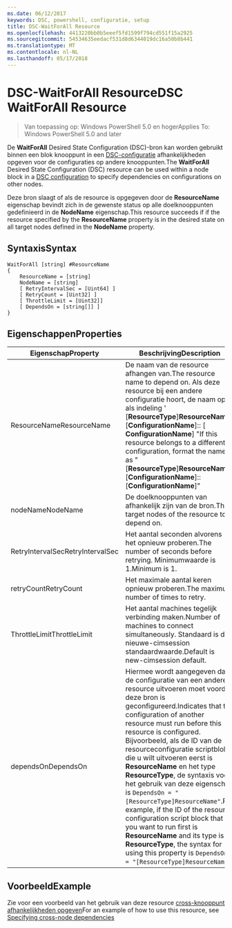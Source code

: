 ```yaml
---
ms.date: 06/12/2017
keywords: DSC, powershell, configuratie, setup
title: DSC-WaitForAll Resource
ms.openlocfilehash: 4413220bb0b5eeef5fd1599f794cd551f15a2925
ms.sourcegitcommit: 54534635eedacf531d8d6344019dc16a50b8b441
ms.translationtype: MT
ms.contentlocale: nl-NL
ms.lasthandoff: 05/17/2018
---
```

# <a name="dsc-waitforall-resource"></a><span data-ttu-id="d2f68-103">DSC-WaitForAll Resource</span><span class="sxs-lookup"><span data-stu-id="d2f68-103">DSC WaitForAll Resource</span></span>

> <span data-ttu-id="d2f68-104">Van toepassing op: Windows PowerShell 5.0 en hoger</span><span class="sxs-lookup"><span data-stu-id="d2f68-104">Applies To: Windows PowerShell 5.0 and later</span></span>

<span data-ttu-id="d2f68-105">De **WaitForAll** Desired State Configuration (DSC)-bron kan worden gebruikt binnen een blok knooppunt in een [DSC-configuratie](configurations.md) afhankelijkheden opgeven voor de configuraties op andere knooppunten.</span><span class="sxs-lookup"><span data-stu-id="d2f68-105">The **WaitForAll** Desired State Configuration (DSC) resource can be used within a node block in a [DSC configuration](configurations.md) to specify dependencies on configurations on other nodes.</span></span>

<span data-ttu-id="d2f68-106">Deze bron slaagt of als de resource is opgegeven door de **ResourceName** eigenschap bevindt zich in de gewenste status op alle doelknooppunten gedefinieerd in de **NodeName** eigenschap.</span><span class="sxs-lookup"><span data-stu-id="d2f68-106">This resource succeeds if if the resource specified by the **ResourceName** property is in the desired state on all target nodes defined in the **NodeName** property.</span></span>


## <a name="syntax"></a><span data-ttu-id="d2f68-107">Syntaxis</span><span class="sxs-lookup"><span data-stu-id="d2f68-107">Syntax</span></span>

```
WaitForAll [string] #ResourceName
{
    ResourceName = [string]
    NodeName = [string]
    [ RetryIntervalSec = [Uint64] ]
    [ RetryCount = [Uint32] ]
    [ ThrottleLimit = [Uint32]]
    [ DependsOn = [string[]] ]
}
```

## <a name="properties"></a><span data-ttu-id="d2f68-108">Eigenschappen</span><span class="sxs-lookup"><span data-stu-id="d2f68-108">Properties</span></span>

|  <span data-ttu-id="d2f68-109">Eigenschap</span><span class="sxs-lookup"><span data-stu-id="d2f68-109">Property</span></span>  |  <span data-ttu-id="d2f68-110">Beschrijving</span><span class="sxs-lookup"><span data-stu-id="d2f68-110">Description</span></span>   |
|---|---|
| <span data-ttu-id="d2f68-111">ResourceName</span><span class="sxs-lookup"><span data-stu-id="d2f68-111">ResourceName</span></span>| <span data-ttu-id="d2f68-112">De naam van de resource afhangen van.</span><span class="sxs-lookup"><span data-stu-id="d2f68-112">The resource name to depend on.</span></span> <span data-ttu-id="d2f68-113">Als deze resource bij een andere configuratie hoort, de naam op als indeling ' [__ResourceType__]__ResourceName__:: [__ConfigurationName__]:: [ __ConfigurationName__] "</span><span class="sxs-lookup"><span data-stu-id="d2f68-113">If this resource belongs to a different configuration, format the name as "[__ResourceType__]__ResourceName__::[__ConfigurationName__]::[__ConfigurationName__]"</span></span>|
| <span data-ttu-id="d2f68-114">nodeName</span><span class="sxs-lookup"><span data-stu-id="d2f68-114">NodeName</span></span>| <span data-ttu-id="d2f68-115">De doelknooppunten van afhankelijk zijn van de bron.</span><span class="sxs-lookup"><span data-stu-id="d2f68-115">The target nodes of the resource to depend on.</span></span>|
| <span data-ttu-id="d2f68-116">RetryIntervalSec</span><span class="sxs-lookup"><span data-stu-id="d2f68-116">RetryIntervalSec</span></span>| <span data-ttu-id="d2f68-117">Het aantal seconden alvorens het opnieuw proberen.</span><span class="sxs-lookup"><span data-stu-id="d2f68-117">The number of seconds before retrying.</span></span> <span data-ttu-id="d2f68-118">Minimumwaarde is 1.</span><span class="sxs-lookup"><span data-stu-id="d2f68-118">Minimum is 1.</span></span>|
| <span data-ttu-id="d2f68-119">retryCount</span><span class="sxs-lookup"><span data-stu-id="d2f68-119">RetryCount</span></span>| <span data-ttu-id="d2f68-120">Het maximale aantal keren opnieuw proberen.</span><span class="sxs-lookup"><span data-stu-id="d2f68-120">The maximum number of times to retry.</span></span>|
| <span data-ttu-id="d2f68-121">ThrottleLimit</span><span class="sxs-lookup"><span data-stu-id="d2f68-121">ThrottleLimit</span></span>| <span data-ttu-id="d2f68-122">Het aantal machines tegelijk verbinding maken.</span><span class="sxs-lookup"><span data-stu-id="d2f68-122">Number of machines to connect simultaneously.</span></span> <span data-ttu-id="d2f68-123">Standaard is de nieuwe-cimsession standaardwaarde.</span><span class="sxs-lookup"><span data-stu-id="d2f68-123">Default is new-cimsession default.</span></span>|
| <span data-ttu-id="d2f68-124">dependsOn</span><span class="sxs-lookup"><span data-stu-id="d2f68-124">DependsOn</span></span> | <span data-ttu-id="d2f68-125">Hiermee wordt aangegeven dat de configuratie van een andere resource uitvoeren moet voordat deze bron is geconfigureerd.</span><span class="sxs-lookup"><span data-stu-id="d2f68-125">Indicates that the configuration of another resource must run before this resource is configured.</span></span> <span data-ttu-id="d2f68-126">Bijvoorbeeld, als de ID van de resourceconfiguratie scriptblok die u wilt uitvoeren eerst is __ResourceName__ en het type __ResourceType__, de syntaxis voor het gebruik van deze eigenschap is `DependsOn = "[ResourceType]ResourceName"`.</span><span class="sxs-lookup"><span data-stu-id="d2f68-126">For example, if the ID of the resource configuration script block that you want to run first is __ResourceName__ and its type is __ResourceType__, the syntax for using this property is `DependsOn = "[ResourceType]ResourceName"`.</span></span>|


## <a name="example"></a><span data-ttu-id="d2f68-127">Voorbeeld</span><span class="sxs-lookup"><span data-stu-id="d2f68-127">Example</span></span>

<span data-ttu-id="d2f68-128">Zie voor een voorbeeld van het gebruik van deze resource [cross-knooppunt afhankelijkheden opgeven](crossNodeDependencies.md)</span><span class="sxs-lookup"><span data-stu-id="d2f68-128">For an example of how to use this resource, see [Specifying cross-node dependencies](crossNodeDependencies.md)</span></span>